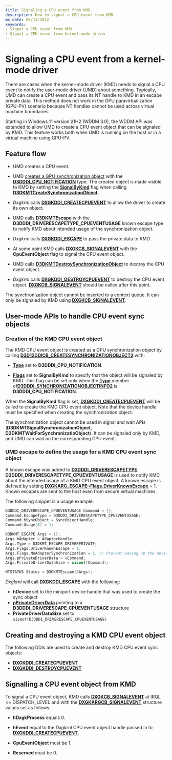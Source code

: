 ```yaml
---
title: Signaling a CPU event from KMD
description: How to signal a CPU event from KMD
ms.date: 09/12/2022
keywords:
- Signal a CPU event from KMD
- Signal a CPU event from kernel-mode driver
---
```


# Signaling a CPU event from a kernel-mode driver

There are cases when the kernel-mode driver (KMD) needs to signal a CPU event to notify the user-mode driver (UMD) about something. Typically, UMD can create a CPU event and pass its NT handle to KMD in an escape private data. This method does not work in the GPU paravirtualization (GPU-PV) scenario because NT handles cannot be used across virtual machine boundaries.

Starting in Windows 11 version 21H2 (WDDM 3.0), the WDDM API was extended to allow UMD to create a CPU event object that can be signaled by KMD. This feature works both when UMD is running on the host or in a virtual machine using GPU-PV.

## Feature flow

* UMD creates a CPU event.

* UMD [creates a GPU synchronization object](/windows-hardware/drivers/ddi/d3d12umddi/nc-d3d12umddi-pfnd3d12ddi_createsynchronizationobject2cb) with the [**D3DDDI_CPU_NOTIFICATION**](/windows-hardware/drivers/ddi/d3dukmdt/ne-d3dukmdt-_d3dddi_synchronizationobject_type) type. The created object is made visible to KMD by setting the [**SignalByKmd**](/windows-hardware/drivers/ddi/d3dukmdt/ns-d3dukmdt-_d3dddi_synchronizationobject_flags) flag when calling [**D3DKMTCreateSynchronizationObject**](/windows-hardware/drivers/ddi/d3dkmthk/nf-d3dkmthk-d3dkmtcreatesynchronizationobject2).

* *Dxgkrnl* calls [**DXGKDDI_CREATECPUEVENT**](/windows-hardware/drivers/ddi/d3dkmddi/nc-d3dkmddi-dxgkddi_createcpuevent) to allow the driver to create its own object.

* UMD calls [**D3DKMTEscape**](/windows-hardware/drivers/ddi/d3dkmthk/nf-d3dkmthk-d3dkmtescape) with the **D3DDDI_DRIVERESCAPETYPE_CPUEVENTUSAGE** known escape type to notify KMD about intended usage of the synchronization object.

* *Dxgkrnl* calls [**DXGKDDI_ESCAPE**](/windows-hardware/drivers/ddi/d3dkmddi/nc-d3dkmddi-dxgkddi_escape) to pass the private data to KMD.

* At some point KMD calls [**DXGKCB_SIGNALEVENT**](/windows-hardware/drivers/ddi/d3dkmddi/nc-d3dkmddi-dxgkcb_signalevent) with the **CpuEventObject** flag to signal the CPU event object.

* UMD calls [**D3DKMTDestroySynchronizationObject**](/windows-hardware/drivers/ddi/d3dkmthk/nf-d3dkmthk-d3dkmtdestroysynchronizationobject) to destroy the CPU event object.

* *Dxgkrnl* calls [**DXGKDDI_DESTROYCPUEVENT**](/windows-hardware/drivers/ddi/d3dkmddi/nc-d3dkmddi-dxgkddi_destroycpuevent) to destroy the CPU event object. [**DXGKCB_SIGNALEVENT**](/windows-hardware/drivers/ddi/d3dkmddi/nc-d3dkmddi-dxgkcb_signalevent) should be called after this point.

The synchronization object cannot be inserted to a context queue. It can only be signaled by KMD using [**DXGKCB_SIGNALEVENT**](/windows-hardware/drivers/ddi/d3dkmddi/nc-d3dkmddi-dxgkcb_signalevent).

## User-mode APIs to handle CPU event sync objects

### Creation of the KMD CPU event object

The KMD CPU event object is created as a GPU synchronization object by calling [**D3D12DDICB_CREATESYNCHRONIZATIONOBJECT2**](/windows-hardware/drivers/ddi/d3d12umddi/ns-d3d12umddi-d3d12ddicb_createsynchronizationobject2) with:

* [**Type**](/windows-hardware/drivers/ddi/d3dukmdt/ne-d3dukmdt-_d3dddi_synchronizationobject_type) set to **D3DDDI_CPU_NOTIFICATION**.

* [**Flags**](/windows-hardware/drivers/ddi/d3dukmdt/ns-d3dukmdt-_d3dddi_synchronizationobject_flags) set to **SignalByKmd** to specify that the object will be signaled by KMD. This flag can be set only when the [**Type**](/windows-hardware/drivers/ddi/d3dukmdt/ne-d3dukmdt-_d3dddi_synchronizationobject_type) member of[**D3DDDI_SYNCHRONIZATIONOBJECTINFO2**](/windows-hardware/drivers/ddi/d3dukmdt/ns-d3dukmdt-_d3dddi_synchronizationobjectinfo2) is **D3DDDI_CPU_NOTIFICATION**.

When the **SignalByKmd** flag is set, [**DXGKDDI_CREATECPUEVENT**](/windows-hardware/drivers/ddi/d3dkmddi/nc-d3dkmddi-dxgkddi_createcpuevent) will be called to create the KMD CPU event object. Note that the device handle must be specified when creating the synchronization object.

The synchronization object cannot be used in signal and wait APIs (**D3DKMTSignalSynchronizationObject**, **D3DKMTWaitForSynchronizatioObject**). It can be signaled only by KMD, and UMD can wait on the corresponding CPU event.

### UMD escape to define the usage for a KMD CPU event sync object

A known escape was added to [**D3DDDI_DRIVERESCAPETYPE**](/windows-hardware/drivers/ddi/d3dukmdt/ne-d3dukmdt-_d3dddi_driverescapetype). **D3DDDI_DRIVERESCAPETYPE_CPUEVENTUSAGE** is used to notify KMD about the intended usage of a KMD CPU event object. A known escape is defined by setting [**DXGKARG_ESCAPE::Flags.DriverKnownEscape**](/windows-hardware/drivers/ddi/d3dkmddi/ns-d3dkmddi-_dxgkarg_escape) = 1. Known escapes are sent to the host even from secure virtual machines.

The following snippet is a usage example.

``` C++
D3DDDI_DRIVERESCAPE_CPUEVENTUSAGE Command = {};
Command.EscapeType = D3DDDI_DRIVERESCAPETYPE_CPUEVENTUSAGE;
Command.hSyncObject = SyncObjectHandle;
Command.Usage[0] = 1;

D3DKMT_ESCAPE Args = {};
Args.hAdapter = AdapterHandle;
Args.Type = D3DKMT_ESCAPE_DRIVERPRIVATE;
Args.Flags.DriverKnownEscape = 1;
Args.Flags.NoAdapterSynchronization = 1; // Prevent waking up the device from D3
Args.pPrivateDriverData = &Command;
Args.PrivateDriverDataSize = sizeof(Command);

NTSTATUS Status = D3DKMTEscape(&Args);
```

*Dxgkrnl* will call [**DXGKDDI_ESCAPE**](/windows-hardware/drivers/ddi/d3dkmddi/nc-d3dkmddi-dxgkddi_escape) with the following:

* **hDevice** set to the miniport device handle that was used to create the sync object
* [**pPrivateDriverData**](/windows-hardware/drivers/ddi/d3dkmddi/ns-d3dkmddi-_dxgkarg_escape) pointing to a **D3DDDI_DRIVERESCAPE_CPUEVENTUSAGE** structure
* **PrivateDriverDataSize** set to ```sizeof(D3DDDI_DRIVERESCAPE_CPUEVENTUSAGE)```

## Creating and destroying a KMD CPU event object

The following DDIs are used to create and destroy KMD CPU event sync objects:

* [**DXGKDDI_CREATECPUEVENT**](/windows-hardware/drivers/ddi/d3dkmddi/nc-d3dkmddi-dxgkddi_createcpuevent)
* [**DXGKDDI_DESTROYCPUEVENT**](/windows-hardware/drivers/ddi/d3dkmddi/nc-d3dkmddi-dxgkddi_destroycpuevent)

## Signalling a CPU event object from KMD

To signal a CPU event object, KMD calls [**DXGKCB_SIGNALEVENT**](/windows-hardware/drivers/ddi/d3dkmddi/nc-d3dkmddi-dxgkcb_signalevent) at IRQL <= DISPATCH_LEVEL and with the [**DXGKARGCB_SIGNALEVENT**](/windows-hardware/drivers/ddi/d3dkmddi/ns-d3dkmddi-_dxgkargcb_signalevent) structure values set as follows:

* **hDxgkProcess** equals 0.

* **hEvent** equal to the *Dxgkrnl* CPU event object handle passed in to [**DXGKDDI_CREATECPUEVENT**](/windows-hardware/drivers/ddi/d3dkmddi/nc-d3dkmddi-dxgkddi_createcpuevent).

* **CpuEventObject** must be 1.

* **Reserved** must be 0.
